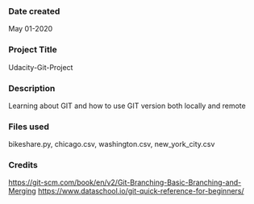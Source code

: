 ### Date created
May 01-2020


### Project Title
Udacity-Git-Project


### Description
Learning about GIT and how to use GIT version both locally and remote


### Files used

bikeshare.py, chicago.csv, washington.csv, new_york_city.csv

### Credits
https://git-scm.com/book/en/v2/Git-Branching-Basic-Branching-and-Merging
https://www.dataschool.io/git-quick-reference-for-beginners/